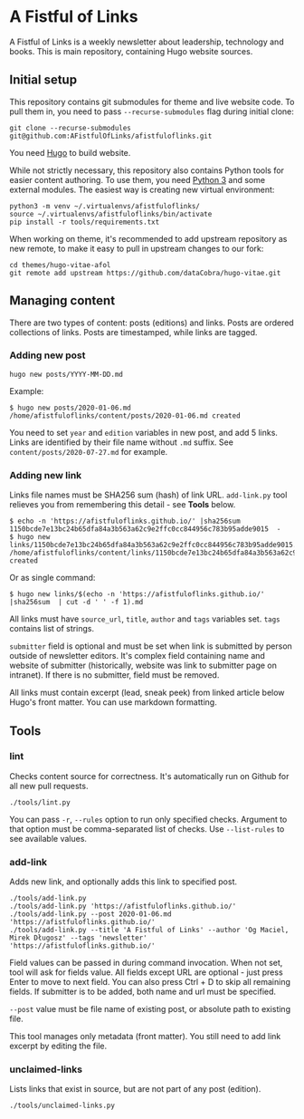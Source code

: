 # A Fistful of Links

A Fistful of Links is a weekly newsletter about leadership, technology and books. This is main repository, containing Hugo website sources.

## Initial setup

This repository contains git submodules for theme and live website code. To pull them in, you need to pass `--recurse-submodules` flag during initial clone:

```
git clone --recurse-submodules git@github.com:AFistfulOfLinks/afistfuloflinks.git
```

You need [Hugo](https://gohugo.io/) to build website.

While not strictly necessary, this repository also contains Python tools for easier content authoring. To use them, you need [Python 3](https://www.python.org/) and some external modules. The easiest way is creating new virtual environment:

```
python3 -m venv ~/.virtualenvs/afistfuloflinks/
source ~/.virtualenvs/afistfuloflinks/bin/activate
pip install -r tools/requirements.txt
```

When working on theme, it's recommended to add upstream repository as new remote, to make it easy to pull in upstream changes to our fork:

```
cd themes/hugo-vitae-afol
git remote add upstream https://github.com/dataCobra/hugo-vitae.git
```

## Managing content

There are two types of content: posts (editions) and links. Posts are ordered collections of links. Posts are timestamped, while links are tagged.

### Adding new post

```
hugo new posts/YYYY-MM-DD.md
```

Example:

```
$ hugo new posts/2020-01-06.md
/home/afistfuloflinks/content/posts/2020-01-06.md created
```

You need to set `year` and `edition` variables in new post, and add 5 links. Links are identified by their file name without `.md` suffix. See `content/posts/2020-07-27.md` for example.

### Adding new link

Links file names must be SHA256 sum (hash) of link URL. `add-link.py` tool relieves you from remembering this detail - see **Tools** below.

```
$ echo -n 'https://afistfuloflinks.github.io/' |sha256sum
1150bcde7e13bc24b65dfa84a3b563a62c9e2ffc0cc844956c783b95adde9015  -
$ hugo new links/1150bcde7e13bc24b65dfa84a3b563a62c9e2ffc0cc844956c783b95adde9015.md
/home/afistfuloflinks/content/links/1150bcde7e13bc24b65dfa84a3b563a62c9e2ffc0cc844956c783b95adde9015.md created
```

Or as single command:
```
$ hugo new links/$(echo -n 'https://afistfuloflinks.github.io/' |sha256sum  | cut -d ' ' -f 1).md
```

All links must have `source_url`, `title`, `author` and `tags` variables set. `tags` contains list of strings.

`submitter` field is optional and must be set when link is submitted by person outside of newsletter editors. It's complex field containing name and website of submitter (historically, website was link to submitter page on intranet). If there is no submitter, field must be removed.

All links must contain excerpt (lead, sneak peek) from linked article below Hugo's front matter. You can use markdown formatting.

## Tools

### lint

Checks content source for correctness. It's automatically run on Github for all new pull requests.

```
./tools/lint.py
```

You can pass `-r`, `--rules` option to run only specified checks. Argument to that option must be comma-separated list of checks. Use `--list-rules` to see available values.

### add-link

Adds new link, and optionally adds this link to specified post.

```
./tools/add-link.py
./tools/add-link.py 'https://afistfuloflinks.github.io/'
./tools/add-link.py --post 2020-01-06.md 'https://afistfuloflinks.github.io/'
./tools/add-link.py --title 'A Fistful of Links' --author 'Og Maciel, Mirek Długosz' --tags 'newsletter' 'https://afistfuloflinks.github.io/'
```

Field values can be passed in during command invocation. When not set, tool will ask for fields value. All fields except URL are optional - just press Enter to move to next field. You can also press Ctrl + D to skip all remaining fields. If submitter is to be added, both name and url must be specified.

`--post` value must be file name of existing post, or absolute path to existing file.

This tool manages only metadata (front matter). You still need to add link excerpt by editing the file.

### unclaimed-links

Lists links that exist in source, but are not part of any post (edition).

```
./tools/unclaimed-links.py
```
